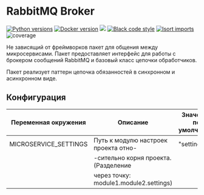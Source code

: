 # RabbitMQ Broker
[![Python versions](https://img.shields.io/badge/python-%3E=3.9-blue)](https://www.python.org/)
[![Docker version](https://img.shields.io/badge/Docker-23.0.1-blue)](https://www.docker.com//)
[![](https://img.shields.io/badge/-FastAPI-green)](https://fastapi.tiangolo.com/)
[![Black code style](https://img.shields.io/badge/code%20style-black-000000.svg)](https://github.com/ambv/black)
[![Isort imports](https://img.shields.io/badge/imports-isort-31674b1?style=flat&labelColor=ef8336)](https://pycqa.github.io/isort/)
![coverage](http://192.168.32.52/gazprom-asez/webportal-logic/badges/develop/coverage.svg) 

Не зависящий от фреймворков пакет для общения между микросервисами. Пакет предоставляет интерфейс для работы с брокером сообщений RabbitMQ и базовый класс цепочки обработчиков.

Пакет реализует паттерн цепочка обязанностей в синхронном и асинхронном виде.

## Конфигурация

| Переменная окружения  | Описание                              |     Значение по умолчанию     |
|-----------------------|---------------------------------------|-------------------------------|
| MICROSERVICE_SETTINGS | Путь к модулю настроек проекта отно-  |         "settings"            |
|                       | -сительно корня проекта. (Разделение  |                               |
|                       | через точку: module1.module2.settings)|                               |